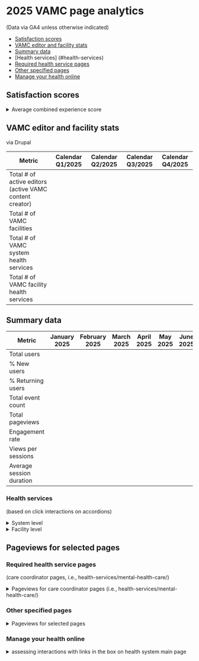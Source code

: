 # 2025 VAMC page analytics
(Data via GA4 unless otherwise indicated) 

- [Satisfaction scores](https://github.com/department-of-veterans-affairs/va.gov-team/blob/master/products/facilities/medical-centers/analytics/2024-vamc-data.md#satisfaction-scores)
- [VAMC editor and facility stats](https://github.com/department-of-veterans-affairs/va.gov-team/blob/master/products/facilities/medical-centers/analytics/2024-vamc-data.md#vamc-editor-and-facility-stats)
- [Summary data](https://github.com/department-of-veterans-affairs/va.gov-team/blob/master/products/facilities/medical-centers/analytics/2024-vamc-data.md#summary-data)
- [Health services] (#health-services)
- [Required health service pages](#required-health-service-pages)
- [Other specified pages](#other-specified-pages)
- [Manage your health online](#manage-your-health-online)


## Satisfaction scores

<details>
 <summary> Average combined experience score </summary>



</details>

## VAMC editor and facility stats
via Drupal


|	Metric| Calendar Q1/2025 | Calendar Q2/2025	| Calendar Q3/2025 | Calendar Q4/2025 |
|---|:---:|:---:|:---:|:---:|
| Total # of active editors (active VAMC content creator) |||||
| Total # of VAMC facilities |||||
| Total # of VAMC system health services||||| 
| Total # of VAMC facility health services |||||


## Summary data

|	Metric	|	January 2025 | February 2025	| March 2025 | April 2025 | May 2025 | June 2025 | July 2025 | August 2025 | September 2025 | October 2025 | November 2025 | December 2025 | 
|---|:---:|:---:|:---:|:---:|:---:|:---:|:---:|:---:|:---:| :---:|:---:|:---:| 
|	Total users |||||||||||||| 
| % New users ||||||||||||||
| % Returning users ||||||||||||||
|	Total event count |||||||||||||| 		
|	Total pageviews	|||||||||||||| 	
| Engagement rate ||||||||||||||
| Views per sessions ||||||||||||||
| Average session duration |||||||||||||| 

</details>
 
### Health services 
(based on click interactions on accordions)

<details>
<summary> System level </summary>

|	Metric	|	January 2025 | February 2025	| March 2025 | April 2025 | May 2025 | June 2025 | July 2025 | August 2025 | September 2025 | October 2025 | November 2025 | December 2025 | 
|---|:---:|:---:|:---:|:---:|:---:|:---:|:---:|:---:|:---:| :---:|:---:|:---:| 
| Service ||||||||||||||


</details>

<details>
<summary> Facility level </summary>

|	Metric	|	January 2025 | February 2025	| March 2025 | April 2025 | May 2025 | June 2025 | July 2025 | August 2025 | September 2025 | October 2025 | November 2025 | December 2025 | 
|---|:---:|:---:|:---:|:---:|:---:|:---:|:---:|:---:|:---:| :---:|:---:|:---:| 
| Service ||||||||||||||


</details>


## Pageviews for selected pages 

### Required health service pages
(care coordinator pages, i.e., health-services/mental-health-care/) 

<details>
 <summary> Pageviews for care coordinator pages (i.e., health-services/mental-health-care/) </summary>
 
|	Health service page	|	January 2025 | February 2025	| March 2025 | April 2025 | May 2025 | June 2025 | July 2025 | August 2025 | September 2025 | October 2025 | November 2025 | December 2025 | 
|---|:---:|:---:|:---:|:---:|:---:|:---:|:---:|:---:|:---:| :---:|:---:|:---:|
|	Mental health care	|||||||||||||| 
|	Suicide prevention	||||||||||||||
|	Caregiver support	||||||||||||||
|	Homeless Veteran care	||||||||||||||
|	LGBTQ+ Veteran care	||||||||||||||
|	Minority Veteran care	||||||||||||||
|	Patient advocates	||||||||||||||
|	Returning service member care	||||||||||||||
|	Women Veteran care	||||||||||||||

</details>

### Other specified pages
<details>
 <summary> Pageviews for selected pages  </summary>

|	Pageviews for selected pages |	January 2025 | February 2025	| March 2025 | April 2025 | May 2025 | June 2025 | July 2025 | August 2025 | September 2025 | October 2025 | November 2025 | December 2025 | 
|---|:---:|:---:|:---:|:---:|:---:|:---:|:---:|:---:|:---:| :---:|:---:|:---:|
|	Contact us 	||||||||||||||
|	Health services offered here 	||||||||||||||
|	Programs	||||||||||||||
|	About us ||||||||||||||
|	Work with us	||||||||||||||
|	Events		||||||||||||||
|	Stories	 ||||||||||||||
| News ||||||||||||||

</details>

### Manage your health online 
<details>
 <summary> assessing interactions with links in the box on health system main page </summary>

| Link|  |	Pageviews for selected pages |	January 2025 | February 2025	| March 2025 | April 2025 | May 2025 | June 2025 | July 2025 | August 2025 | September 2025 | October 2025 | November 2025 | December 2025 | 
|---|:---:|:---:|:---:|:---:|:---:|:---:|:---:|:---:|:---:| :---:|:---:|:---:|
| Refill and track your prescriptions||||||||||||||
| Send a secure message to your health care team ||||||||||||||
| Schedule and manage health appointments ||||||||||||||
| Download your VA medical records (Blue Button) ||||||||||||||
| View your lab and test results ||||||||||||||
| Order hearing aid batteries and accessories ||||||||||||||
| Download VA Health Chat ||||||||||||||
| Connect to VA care ||||||||||||||


</details>



